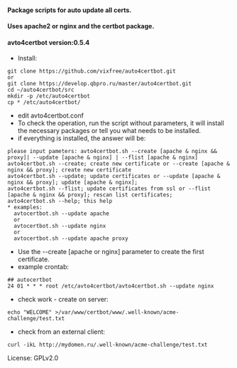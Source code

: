 #### Package scripts for auto update all certs.
#### Uses apache2 or nginx and the certbot package.
#### avto4certbot version:0.5.4

* Install:

```
git clone https://github.com/vixfree/auto4certbot.git
or
git clone https://develop.qbpro.ru/master/auto4certbot.git
cd ~/auto4certbot/src
mkdir -p /etc/auto4certbot
cp * /etc/auto4certbot/
```

* edit avto4certbot.conf
* To check the operation, run the script without parameters, it will install the necessary packages or tell you what needs to be installed.
* if everything is installed, the answer will be:

```
please input pameters: avto4certbot.sh --create [apache & nginx && proxy]| --update [apache & nginx] | --flist [apache & nginx]
avto4certbot.sh --create; create new certificate or --create [apache & nginx && proxy]; create new certificate 
avto4certbot.sh --update; update certificates or --update [apache & nginx && proxy]; update [apache & nginx];
avto4certbot.sh --flist; update certificates from ssl or --flist [apache & nginx && proxy]; rescan list certificates;
avto4certbot.sh --help; this help
* examples:
  avtocertbot.sh --update apache
  or
  avtocertbot.sh --update nginx
  or
  avtocertbot.sh --update apache proxy
```

* Use the --create [apache or nginx] parameter to create the first certificate.
* example crontab:

```
## autocertbot
24 01 * * * root /etc/avto4certbot/avto4certbot.sh --update nginx
```

* check work - create on server:

```
echo "WELCOME" >/var/www/certbot/www/.well-known/acme-challenge/test.txt
```
* check from an external client:

```
curl -ikL http://mydomen.ru/.well-known/acme-challenge/test.txt
```

License: GPLv2.0
